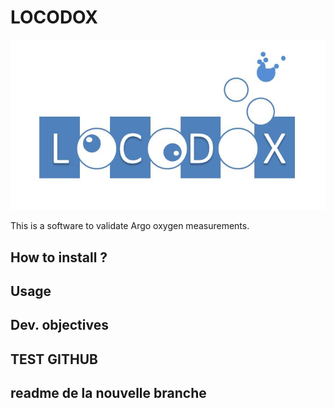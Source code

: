 # LOCODOX

![Logo](locodox_logo.jpg)

This is a software to validate Argo oxygen measurements.

## How to install ?

## Usage

## Dev. objectives

## TEST GITHUB

## readme de la nouvelle branche





